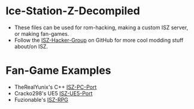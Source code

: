# Ice-Station-Z-Decompiled
- These files can be used for rom-hacking, making a custom ISZ server, or making fan-games.
- Follow the [ISZ-Hacker-Group](https://github.com/ISZ-Hacker-Group) on GitHub for more cool modding stuff about/on ISZ.

# Fan-Game Examples
- TheRealYunix's C++ [ISZ-PC-Port](https://www.youtube.com/watch?v=dfnNJKyU84s)
- Cracko298's UE5 [ISZ-UE5-Port](https://www.youtube.com/watch?v=xKA2XUGsMQ8&t=35s)
- Fuzionable's [ISZ-RPG](https://www.youtube.com/watch?v=U5i1bqLCZOQ)
